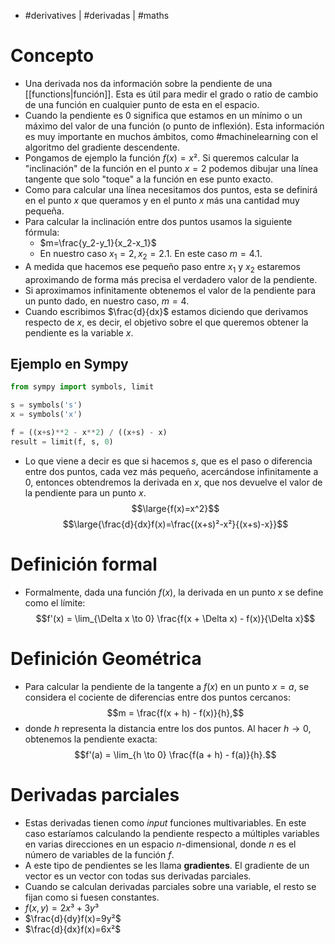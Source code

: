 - #derivatives | #derivadas | #maths

# Concepto
- Una derivada nos da información sobre la pendiente de una [[functions|función]]. Esta es útil para medir el grado o ratio de cambio de una función en cualquier punto de esta en el espacio.
- Cuando la pendiente es $0$ significa que estamos en un mínimo o un máximo del valor de una función (o punto de inflexión). Esta información es muy importante en muchos ámbitos, como #machinelearning con el algoritmo del gradiente descendente.
- Pongamos de ejemplo la función $f(x)=x²$. Si queremos calcular la "inclinación" de la función en el punto $x=2$ podemos dibujar una línea tangente que solo "toque" a la función en ese punto exacto.
- Como para calcular una línea necesitamos dos puntos, esta se definirá en el punto $x$ que queramos y en el punto $x$ más una cantidad muy pequeña.
- Para calcular la inclinación entre dos puntos usamos la siguiente fórmula:
	- $m=\frac{y_2-y_1}{x_2-x_1}$
	- En nuestro caso $x_1=2,x_2=2.1$. En este caso $m=4.1$.
- A medida que hacemos ese pequeño paso entre $x_1$ y $x_2$ estaremos aproximando de forma más precisa el verdadero valor de la pendiente.
- Si aproximamos infinitamente obtenemos el valor de la pendiente para un punto dado, en nuestro caso, $m=4$.
- Cuando escribimos $\frac{d}{dx}$ estamos diciendo que derivamos respecto de $x$, es decir, el objetivo sobre el que queremos obtener la pendiente es la variable $x$.
## Ejemplo en Sympy
```python
from sympy import symbols, limit

s = symbols('s')
x = symbols('x')

f = ((x+s)**2 - x**2) / ((x+s) - x)
result = limit(f, s, 0)
```
- Lo que viene a decir es que si hacemos $s$, que es el paso o diferencia entre dos puntos, cada vez más pequeño, acercándose infinitamente a $0$, entonces obtendremos la derivada en $x$, que nos devuelve el valor de la pendiente para un punto $x$.
$$\large{f(x)=x^2}$$
$$\large{\frac{d}{dx}f(x)=\frac{(x+s)²-x²}{(x+s)-x}}$$

# Definición formal
- Formalmente, dada una función $f(x)$, la derivada en un punto $x$ se define como el límite: 
$$f'(x) = \lim_{\Delta x \to 0} \frac{f(x + \Delta x) - f(x)}{\Delta x}$$

# Definición Geométrica
- Para calcular la pendiente de la tangente a $f(x)$ en un punto $x = a$, se considera el cociente de diferencias entre dos puntos cercanos: $$m = \frac{f(x + h) - f(x)}{h},$$
- donde $h$ representa la distancia entre los dos puntos. Al hacer $h \to 0$, obtenemos la pendiente exacta: $$f'(a) = \lim_{h \to 0} \frac{f(a + h) - f(a)}{h}.$$

# Derivadas parciales
- Estas derivadas tienen como *input* funciones multivariables. En este caso estaríamos calculando la pendiente respecto a múltiples variables en varias direcciones en un espacio $n$-dimensional, donde $n$ es el número de variables de la función $f$.
- A este tipo de pendientes se les llama **gradientes**. El gradiente de un vector es un vector con todas sus derivadas parciales.
- Cuando se calculan derivadas parciales sobre una variable, el resto se fijan como si fuesen constantes.
- $f(x,y)=2x³+3y³$
- $\frac{d}{dy}f(x)=9y²$
- $\frac{d}{dx}f(x)=6x²$
